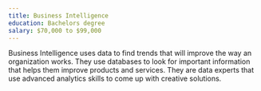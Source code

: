 ```yaml
---
title: Business Intelligence
education: Bachelors degree
salary: $70,000 to $99,000
---
```

Business Intelligence uses data to find trends that will improve the way an organization works. They use databases to look for important information that helps them improve products and services. They are data experts that use advanced analytics skills to come up with creative solutions.